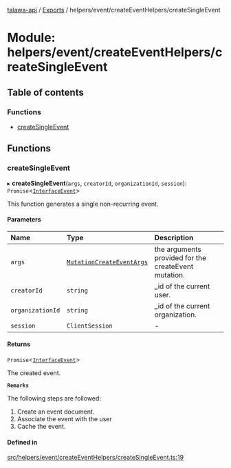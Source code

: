 [talawa-api](../README.md) / [Exports](../modules.md) / helpers/event/createEventHelpers/createSingleEvent

# Module: helpers/event/createEventHelpers/createSingleEvent

## Table of contents

### Functions

- [createSingleEvent](helpers_event_createEventHelpers_createSingleEvent.md#createsingleevent)

## Functions

### createSingleEvent

▸ **createSingleEvent**(`args`, `creatorId`, `organizationId`, `session`): `Promise`\<[`InterfaceEvent`](../interfaces/models_Event.InterfaceEvent.md)\>

This function generates a single non-recurring event.

#### Parameters

| Name | Type | Description |
| :------ | :------ | :------ |
| `args` | [`MutationCreateEventArgs`](types_generatedGraphQLTypes.md#mutationcreateeventargs) | the arguments provided for the createEvent mutation. |
| `creatorId` | `string` | _id of the current user. |
| `organizationId` | `string` | _id of the current organization. |
| `session` | `ClientSession` | - |

#### Returns

`Promise`\<[`InterfaceEvent`](../interfaces/models_Event.InterfaceEvent.md)\>

The created event.

**`Remarks`**

The following steps are followed:
1. Create an event document.
2. Associate the event with the user
3. Cache the event.

#### Defined in

[src/helpers/event/createEventHelpers/createSingleEvent.ts:19](https://github.com/PalisadoesFoundation/talawa-api/blob/c766886/src/helpers/event/createEventHelpers/createSingleEvent.ts#L19)

